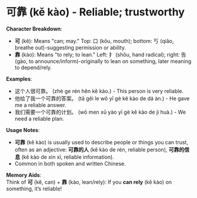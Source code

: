 # **可靠 (kě kào) - Reliable; trustworthy**

**Character Breakdown**:  
- **可** (kě): Means "can; may." Top: 口 (kǒu, mouth); bottom: 丂 (qiǎo, breathe out)-suggesting permission or ability.  
- **靠** (kào): Means "to rely; to lean." Left: 扌 (shǒu, hand radical); right: 告 (gào, to announce/inform)-originally to lean on something, later meaning to depend/rely.

**Examples**:  
- 这个人很可靠。 (zhè ge rén hěn kě kào.) - This person is very reliable.  
- 他给了我一个可靠的答案。 (tā gěi le wǒ yī gè kě kào de dá àn.) - He gave me a reliable answer.  
- 我们需要一个可靠的计划。 (wǒ men xū yào yī gè kě kào de jì huà.) - We need a reliable plan.

**Usage Notes**:  
- **可靠** (kě kào) is usually used to describe people or things you can trust, often as an adjective: **可靠的人** (kě kào de rén, reliable person), **可靠的信息** (kě kào de xìn xī, reliable information).  
- Common in both spoken and written Chinese.

**Memory Aids**:  
Think of **可** (kě, can) + **靠** (kào, lean/rely): If you **can rely** (kě kào) on something, it’s reliable!